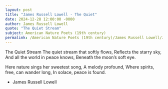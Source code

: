 ```yaml
---
layout: post
title: "James Russell Lowell - The Quiet"
date: 2024-12-28 12:00:00 -0000
author: James Russell Lowell
quote: "The Quiet Stream"
subject: American Nature Poets (19th century)
permalink: /American Nature Poets (19th century)/James Russell Lowell/James Russell Lowell - The Quiet
---
```


The Quiet Stream
The quiet stream that softly flows,
   Reflects the starry sky,
And all the world in peace knows,
   Beneath the moon’s soft eye.

Here nature sings her sweetest song,
   A melody profound,
Where spirits, free, can wander long,
   In solace, peace is found.


- James Russell Lowell
